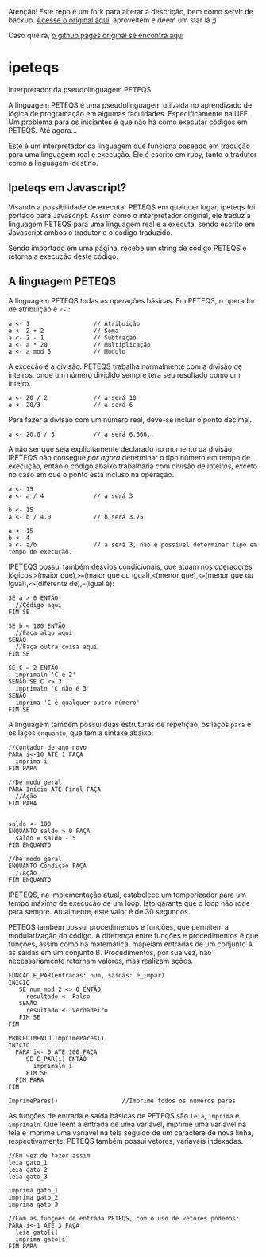 Atenção! Este repo é um fork para alterar a descrição, bem como servir de backup. <a href="https://github.com/LeonNasc/ipeteqsJS">Acesse o original aqui</a>, aproveitem e dêem um star lá ;) 

Caso queira, <a href="https://leonnasc.github.io/ipeteqsJS/">o github pages original se encontra aqui</a>

ipeteqs
=======

Interpretador da pseudolinguagem PETEQS

A linguagem PETEQS é uma pseudolinguagem utilzada no aprendizado de lógica de programação em algumas faculdades.
Especificamente na UFF. Um problema para os iniciantes é que não há como executar códigos em PETEQS. Até agora...

Este é um interpretador da linguagem que funciona baseado em tradução para uma linguagem real e execução.
Ele é escrito em ruby, tanto o tradutor como a linguagem-destino.

## Ipeteqs em Javascript?

Visando a possibilidade de executar PETEQS em qualquer lugar, ipeteqs foi portado para Javascript. Assim como o interpretador original, ele traduz a linguagem PETEQS para uma linguagem real e a executa, sendo escrito  em Javascript ambos o tradutor e o código traduzido.

Sendo importado em uma página, recebe um string de código PETEQS e retorna a execução deste código.

## A linguagem PETEQS

A linguagem PETEQS todas as operações básicas. Em PETEQS, o operador de atribuição é `<-` :

    a <- 1                  // Atribuição
    a <- 2 + 2              // Soma
    a <- 2 - 1              // Subtração
    a <- a * 20             // Multiplicação
    a <- a mod 5            // Módulo

A exceção é a divisão. PETEQS trabalha normalmente com a divisão de inteiros, onde um número dividido sempre tera seu resultado como um inteiro.

    a <- 20 / 2             // a será 10
    a <- 20/3               // a será 6

Para fazer a divisão com um número real, deve-se incluir o ponto decimal.

    a <- 20.0 / 3           // a será 6.666..

A não ser que seja explicitamente declarado no momento da divisão, IPETEQS não consegue *por agora* determinar o tipo número em tempo de execução, então o código abaixo trabalharia com divisão de inteiros, exceto no caso em que o ponto está incluso na operação.

    a <- 15
    a <- a / 4              // a será 3
    
    b <- 15
    a <- b / 4.0            // b será 3.75

    a <- 15
    b <- 4
    a <- a/b                // a será 3, não é possível determinar tipo em tempo de execução.

IPETEQS possui também desvios condicionais, que atuam nos operadores lógicos `>`(maior que),`>=`(maior que ou igual),`<`(menor que),`<=`(menor que ou igual),`<>`(diferente de),`=`(igual à):

    SE a > 0 ENTÃO
      //Código aqui
    FIM SE

    SE b < 100 ENTÃO
      //Faça algo aqui
    SENÃO
      //Faça outra coisa aqui
    FIM SE  

    SE C = 2 ENTÃO
      imprimaln 'C é 2'
    SENÃO SE C <> 3
      imprimaln 'C não é 3'
    SENÃO
      imprima 'C é qualquer outro número'
    FIM SE

A linguagem também possui duas estruturas de repetição, os laços `para` e os laços `enquanto`, que tem a sintaxe abaixo:

    //Contador de ano novo
    PARA i<-10 ATÉ 1 FAÇA
      imprima i
    FIM PARA

    //De modo geral
    PARA Início ATÉ Final FAÇA
      //Ação
    FIM PARA


    saldo <- 100
    ENQUANTO saldo > 0 FAÇA
      saldo = saldo - 5
    FIM ENQUANTO

    //De modo geral
    ENQUANTO Condição FAÇA
      //Ação
    FIM ENQUANTO

IPETEQS, na implementação atual, estabelece um temporizador para um tempo máximo de execução de um loop. Isto garante que o loop não rode para sempre. Atualmente, este valor é de 30 segundos.

PETEQS também possui procedimentos e funções, que permitem a modularização do código. A diferença entre funções e procedimentos é que funções, assim como na matemática, mapeiam entradas de um conjunto A às saídas em um conjunto B. Procedimentos, por sua vez, não necessariamente retornam valores, mas realizam ações.

    FUNÇÃO É_PAR(entradas: num, saídas: é_impar)
    INÍCIO
       SE num mod 2 <> 0 ENTÃO 
         resultado <- Falso
       SENÃO
         resultado <- Verdadeiro
       FIM SE
    FIM

    PROCEDIMENTO ImprimePares()
    INÍCIO
      PARA i<- 0 ATÉ 100 FAÇA
         SE É_PAR(i) ENTÃO
           imprimaln i
         FIM SE
      FIM PARA
    FIM

    ImprimePares()                  //Imprime todos os numeros pares

As funções de entrada e saída básicas de PETEQS são `leia`, `imprima` e `imprimaln`. Que leem a entrada de uma varíavel, imprime uma variavel na tela e imprime uma variavel na tela seguido de um caractere de nova linha, respectivamente. PETEQS também possui vetores, variaveis indexadas.

    //Em vez de fazer assim
    leia gato_1
    leia gato_2
    leia gato_3

    imprima gato_1
    imprima gato_2
    imprima gato_3

    //Com as funções de entrada PETEQS, com o uso de vetores podemos:
    PARA i<-1 ATÉ 3 FAÇA
      leia gato[i]
      imprima gato[i]
    FIM PARA

